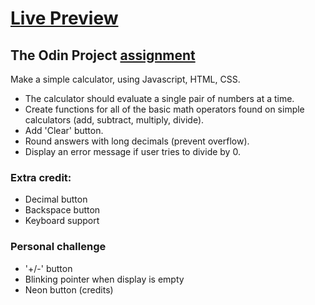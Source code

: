 # <a href="https://birds-chirping.github.io/calculator/">Live Preview</a>

## The Odin Project <a href="https://www.theodinproject.com/lessons/foundations-calculator">assignment</a>
Make a simple calculator, using Javascript, HTML, CSS.

- The calculator should evaluate a single pair of numbers at a time.
- Create functions for all of the basic math operators found on simple calculators (add, subtract, multiply, divide).
- Add 'Clear' button.
- Round answers with long decimals (prevent overflow).
- Display an error message if user tries to divide by 0.

### Extra credit:
- Decimal button
- Backspace button
- Keyboard support 

### Personal challenge
- '+/-' button
- Blinking pointer when display is empty
- Neon button (credits)
